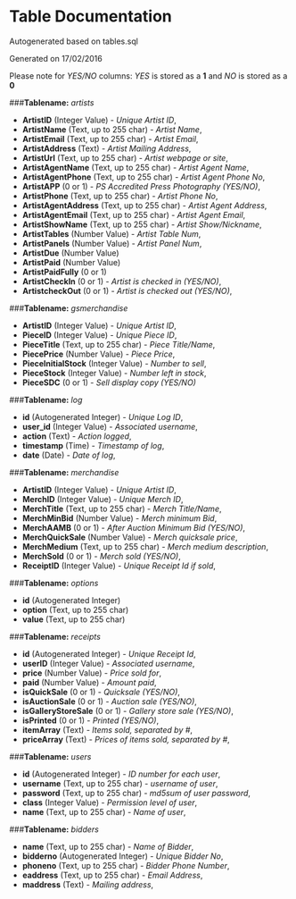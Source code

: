 # Table Documentation
Autogenerated based on tables.sql

Generated on 17/02/2016

Please note for *YES/NO* columns: *YES* is stored as a **1** and *NO* is stored as a **0**

###**Tablename:** *artists*
* **ArtistID** (Integer Value) - *Unique Artist ID*,
* **ArtistName** (Text, up to 255 char) - *Artist Name*,
* **ArtistEmail** (Text, up to 255 char) - *Artist Email*,
* **ArtistAddress** (Text) - *Artist Mailing Address*,
* **ArtistUrl** (Text, up to 255 char) - *Artist webpage or site*,
* **ArtistAgentName** (Text, up to 255 char) - *Artist Agent Name*,
* **ArtistAgentPhone** (Text, up to 255 char) - *Artist Agent Phone No*,
* **ArtistAPP** (0 or 1) - *PS Accredited Press Photography  (YES/NO)*,
* **ArtistPhone** (Text, up to 255 char) - *Artist Phone No*,
* **ArtistAgentAddress** (Text, up to 255 char) - *Artist Agent Address*,
* **ArtistAgentEmail** (Text, up to 255 char) - *Artist Agent Email*,
* **ArtistShowName** (Text, up to 255 char) - *Artist Show/Nickname*,
* **ArtistTables** (Number Value) - *Artist Table Num*,
* **ArtistPanels** (Number Value) - *Artist Panel Num*,
* **ArtistDue** (Number Value)
* **ArtistPaid** (Number Value)
* **ArtistPaidFully** (0 or 1)
* **ArtistCheckIn** (0 or 1) - *Artist is checked in (YES/NO)*,
* **ArtistcheckOut** (0 or 1) - *Artist is checked out (YES/NO)*,


###**Tablename:** *gsmerchandise*
* **ArtistID** (Integer Value) - *Unique Artist ID*,
* **PieceID** (Integer Value) - *Unique Piece ID*,
* **PieceTitle** (Text, up to 255 char) - *Piece Title/Name*,
* **PiecePrice** (Number Value) - *Piece Price*,
* **PieceInitialStock** (Integer Value) - *Number to sell*,
* **PieceStock** (Integer Value) - *Number left in stock*,
* **PieceSDC** (0 or 1) - *Sell display copy (YES/NO)*


###**Tablename:** *log*
* **id** (Autogenerated Integer) - *Unique Log ID*,
* **user_id** (Integer Value) - *Associated username*,
* **action** (Text) - *Action logged*,
* **timestamp** (Time) - *Timestamp of log*,
* **date** (Date) - *Date of log*,


###**Tablename:** *merchandise*
* **ArtistID** (Integer Value) - *Unique Artist ID*,
* **MerchID** (Integer Value) - *Unique Merch ID*,
* **MerchTitle** (Text, up to 255 char) - *Merch Title/Name*,
* **MerchMinBid** (Number Value) - *Merch minimum Bid*,
* **MerchAAMB** (0 or 1) - *After Auction Minimum Bid (YES/NO)*,
* **MerchQuickSale** (Number Value) - *Merch quicksale price*,
* **MerchMedium** (Text, up to 255 char) - *Merch medium description*,
* **MerchSold** (0 or 1) - *Merch sold (YES/NO)*,
* **ReceiptID** (Integer Value) - *Unique Receipt Id if sold*,


###**Tablename:** *options*
* **id** (Autogenerated Integer)
* **option** (Text, up to 255 char)
* **value** (Text, up to 255 char)


###**Tablename:** *receipts*
* **id** (Autogenerated Integer) - *Unique Receipt Id*,
* **userID** (Integer Value) - *Associated username*,
* **price** (Number Value) - *Price sold for*,
* **paid** (Number Value) - *Amount paid*,
* **isQuickSale** (0 or 1) - *Quicksale (YES/NO)*,
* **isAuctionSale** (0 or 1) - *Auction sale (YES/NO)*,
* **isGalleryStoreSale** (0 or 1) - *Gallery store sale (YES/NO)*,
* **isPrinted** (0 or 1) - *Printed (YES/NO)*,
* **itemArray** (Text) - *Items sold, separated by #*,
* **priceArray** (Text) - *Prices of items sold, separated by #*,


###**Tablename:** *users*
* **id** (Autogenerated Integer) - *ID number for each user*,
* **username** (Text, up to 255 char) - *username of user*,
* **password** (Text, up to 255 char) - *md5sum of user password*,
* **class** (Integer Value) - *Permission level of user*,
* **name** (Text, up to 255 char) - *Name of user*,


###**Tablename:** *bidders*
* **name** (Text, up to 255 char) - *Name of Bidder*,
* **bidderno** (Autogenerated Integer) - *Unique Bidder No*,
* **phoneno** (Text, up to 255 char) - *Bidder Phone Number*,
* **eaddress** (Text, up to 255 char) - *Email Address*,
* **maddress** (Text) - *Mailing address*,
